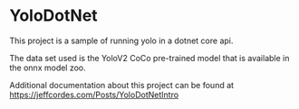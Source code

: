 # YoloDotNet

This project is a sample of running yolo in a dotnet core api.  

The data set used is the YoloV2 CoCo pre-trained model that is available in the onnx model zoo.

Additional documentation about this project can be found at https://jeffcordes.com/Posts/YoloDotNetIntro
